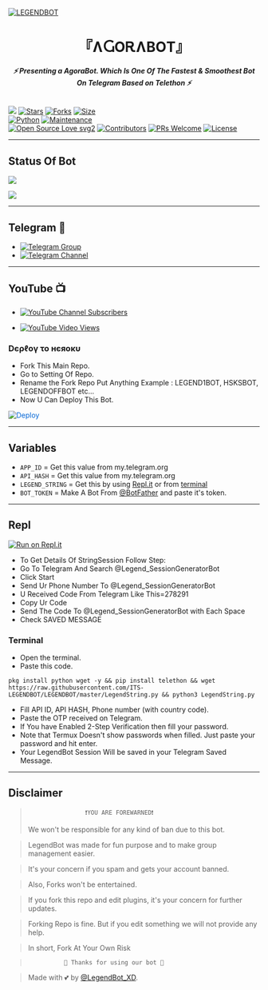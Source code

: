 [![LEGENDBOT](https://te.legra.ph/file/743570cee67092f5d03b7.jpg)](https://github.com/MR-AGORA/AGORABOT)


<h1 align="center">
<b> 『ɅႺΟᎡɅBΟT』 </b>
</h1>

<h6 align="center">
  <b>⚡ Presenting a AgoraBot. Which Is One Of The Fastest & Smoothest Bot On Telegram Based on Telethon ⚡</b>
</h6>


[![](https://img.shields.io/badge/Agorabot-v2.0-blue)](#)
[![Stars](https://img.shields.io/github/stars/MR-AGORA/AGORABOT?style=flat-square&color=yellow)](https://github.com/MR-AGORA/AGORABOT/stargazers)
[![Forks](https://img.shields.io/github/forks/MR-AGORA/AGORABOT?style=flat-square&color=orange)](https://github.com/MR-AGORA/AGORABOT/fork)
[![Size](https://img.shields.io/github/repo-size/MR-AGORA/AGORABOT?style=flat-square&color=green)](https://github.com/MR-AGORA/AGORABOT/)   
[![Python](https://img.shields.io/badge/Python-v3.10.2-blue)](https://www.python.org/)
[![Maintenance](https://img.shields.io/badge/Maintained%3F-yes-green.svg)](https://github.com/MR-AGORA/AGORABOT/graphs/commit-activity)   
[![Open Source Love svg2](https://badges.frapsoft.com/os/v2/open-source.svg?v=103)](https://github.com/MR-AGORA/AGORABOT)
[![Contributors](https://img.shields.io/github/contributors/MR-AGORA/AGORABOT?style=flat-square&color=green)](https://github.com/MR-AGORA/AGORABOT/graphs/contributors)
[![PRs Welcome](https://img.shields.io/badge/PRs-welcome-brightgreen.svg?style=flat-square)](https://makeapullrequest.com)
[![License](https://img.shields.io/badge/License-AGPL-blue)](https://github.com/MR-AGORA/AGORABOT/blob/main/LICENSE)   

------

## Status Of Bot 
<p align="left">
    <a href="https://github.com/MR-AGORA/AGORABOT/network/members"><img src="https://img.shields.io/github/forks/MR-AGORA/AGORABOT?label=Forks&logoColor=Black&style=social"></a><p align="left"><a href="https://github.com/MR-AGORA/AGORABOT/stargazers"><img src="https://img.shields.io/github/stars/MR-AGORA/AGORABOT?logoColor=Blue&style=social"></a><p align="left"><a href="https://github.com/MR-AGORA/AGORABOT"></a><p align="left"><a href="https://github.com/MR-AGORA/AGORABOT?"></a>

------

## Telegram 🏪
- [![Telegram Group](https://img.shields.io/badge/Telegram-Group-brightgreen)](https://t.me/team_agora)
- [![Telegram Channel](https://img.shields.io/badge/Telegram-Channel-brightgreen)](https://t.me/agora_robots)

------

## YouTube 📺
- [![YouTube Channel Subscribers](https://img.shields.io/youtube/channel/subscribers/UCvp8PY25PTRhFDZjLv3sVfg?style=social)](https://youtube.com/channel/UCvp8PY25PTRhFDZjLv3sVfg)

- [![YouTube Video Views](https://img.shields.io/youtube/views/CH_KO1wim2o?label=Tutorial+•+Heroku+•&style=social)](https://youtu.be/CH_KO1wim2o)

<h3> Dєρℓογ το нєяοκυ </h3>

- Fork This Main Repo.
- Go to Setting Of Repo.
- Rename the Fork Repo Put Anything Example : LEGEND1BOT, HSKSBOT, LEGENDOFFBOT etc...
- Now U Can Deploy This Bot.

<a href="https://heroku.com/deploy/" rel="nofollow" style="background-color: initial; box-sizing: border-box; color: #0366d6; text-decoration-line: none;"><img alt="Deploy" data-canonical-src="https://www.herokucdn.com/deploy/button.svg" src="https://camo.githubusercontent.com/83b0e95b38892b49184e07ad572c94c8038323fb/68747470733a2f2f7777772e6865726f6b7563646e2e636f6d2f6465706c6f792f627574746f6e2e737667" style="border-style: none; box-sizing: initial; max-width: 100%;" /></a></div>
</a>

---------

## Variables

- `APP_ID`  =  Get this value from my.telegram.org
- `API_HASH`  =  Get this value from my.telegram.org
- `LEGEND_STRING`  =  Get this by using [Repl.it](#Repl) or from [terminal](#Terminal)
- `BOT_TOKEN`  =  Make A Bot From [@BotFather](https://t.me/botfather) and paste it's token.
------

## Repl

[![Run on Repl.it](https://replit.com/badge/github/LEGEND-AI/LEGENDBOT)](https://replit.com/@KrishnaJaiswal1/LEGENDBOT#main.py)

- To Get Details Of StringSession Follow Step: 
- Go To Telegram And Search @Legend_SessionGeneratorBot
- Click Start
- Send Ur Phone Number To @Legend_SessionGeneratorBot
- U Received Code From Telegram Like This=278291
- Copy Ur Code
- Send The Code To @Legend_SessionGeneratorBot with Each Space
- Check SAVED MESSAGE

### Terminal
- Open the terminal.
- Paste this code.

`pkg install python wget -y && pip install telethon && wget https://raw.githubusercontent.com/ITS-LEGENDBOT/LEGENDBOT/master/LegendString.py && python3 LegendString.py`
- Fill API ID, API HASH, Phone number (with country code).
- Paste the OTP received on Telegram.
- If You have Enabled 2-Step Verification then fill your password.
- Note that Termux Doesn't show passwords when filled. Just paste your password and hit enter.
- Your LegendBot Session Will be saved in your Telegram Saved Message.



------
## Disclaimer
  
>                     ❗YOU ARE FOREWARNED❗
> We won't be responsible for any kind of ban due to this bot.

> LegendBot was made for fun purpose and to make group management easier.

> It's your concern if you spam and gets your account banned.

> Also, Forks won't be entertained.

> If you fork this repo and edit plugins, it's your concern for further updates.

> Forking Repo is fine. But if you edit something we will not provide any help.

> In short, Fork At Your Own Risk    

>               💖 Thanks for using our bot 💖

</details>


> Made with 💕 by [@LegendBot_XD](https://t.me/LegendBot_XD).    
